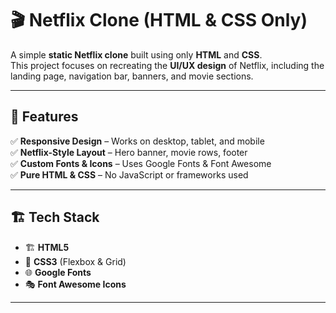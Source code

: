 # 🎬 Netflix Clone (HTML & CSS Only)

A simple **static Netflix clone** built using only **HTML** and **CSS**.  
This project focuses on recreating the **UI/UX design** of Netflix, including the landing page, navigation bar, banners, and movie sections.

---

## 🚀 Features

✅ **Responsive Design** – Works on desktop, tablet, and mobile  
✅ **Netflix-Style Layout** – Hero banner, movie rows, footer  
✅ **Custom Fonts & Icons** – Uses Google Fonts & Font Awesome  
✅ **Pure HTML & CSS** – No JavaScript or frameworks used  

---

## 🏗️ Tech Stack

- 🏗️ **HTML5**
- 🎨 **CSS3** (Flexbox & Grid)
- 🌐 **Google Fonts**
- 🎭 **Font Awesome Icons**

---

